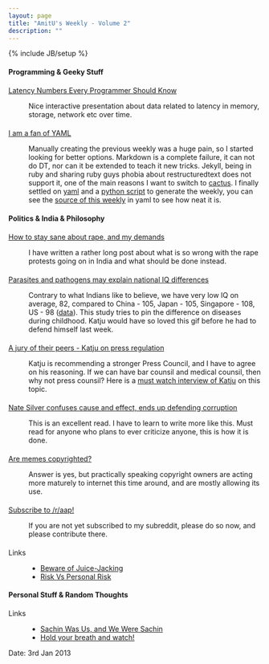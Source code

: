 ```yaml
---
layout: page
title: "AmitU's Weekly - Volume 2"
description: ""
---
```

{% include JB/setup %}

<style>dt { margin-top: 20px }</style>


#### Programming & Geeky Stuff

<dl>

<dt><a href="http://www.eecs.berkeley.edu/~rcs/research/interactive_latency.html">Latency Numbers Every Programmer Should Know</a></dt>

<dd><p>Nice interactive presentation about data related to latency in memory, storage, network etc over time.</p></dd>

<dt><a href="https://github.com/amitu/amitu.github.com/blob/master/weekly/2.yaml">I am a fan of YAML</a></dt>

<dd><p>Manually creating the previous weekly was a huge pain, so I started looking for better options. Markdown is a complete failure, it can not do DT, nor can it be extended to teach it new tricks. Jekyll, being in ruby and sharing ruby guys phobia about restructuredtext does not support it, one of the main reasons I want to switch to <a href="https://github.com/amitu/Cactus">cactus</a>. I finally settled on <a href="http://www.yaml.org/">yaml</a> and a <a href="https://github.com/amitu/amitu.github.com/blob/master/weekly/weekly.py">python script</a> to generate the weekly, you can see the <a href="https://github.com/amitu/amitu.github.com/blob/master/weekly/2.yaml">source of this weekly</a> in yaml to see how neat it is.</p></dd>

</dl>

#### Politics & India & Philosophy

<dl>

<dt><a href="/india/rape/">How to stay sane about rape, and my demands</a></dt>

<dd><p>I have written a rather long post about what is so wrong with the rape protests going on in India and what should be done instead.</p></dd>

<dt><a href="http://www.economist.com/node/16479286">Parasites and pathogens may explain national IQ differences</a></dt>

<dd><p>Contrary to what Indians like to believe, we have very low IQ on average, 82, compared to China - 105, Japan - 105, Singapore - 108, US - 98 (<a href="http://media.economist.com/images/20100703/201027STC756.gif">data</a>). This study tries to pin the difference on diseases during childhood. Katju would have so loved this gif before he had to defend himself last week.</p></dd>

<dt><a href="http://justicekatju.blogspot.in/2012/11/a-jury-of-their-peers.html">A jury of their peers - Katju on press regulation</a></dt>

<dd><p>Katju is recommending a stronger Press Council, and I have to agree on his reasoning. If we can have bar counsil and medical counsil, then why not press counsil? Here is a <a href="https://www.youtube.com/watch?feature=player_embedded&amp;v=Po8iuvy_Q9w">must watch interview of Katju</a> on this topic.</p></dd>

<dt><a href="http://mathbabe.org/2012/12/20/nate-silver-confuses-cause-and-effect-ends-up-defending-corruption/">Nate Silver confuses cause and effect, ends up defending corruption</a></dt>

<dd><p>This is an excellent read. I have to learn to write more like this. Must read for anyone who plans to ever criticize anyone, this is how it is done.</p></dd>

<dt><a href="http://artherworldblog.wordpress.com/2012/06/25/internet-memes-and-copyright/">Are memes copyrighted?</a></dt>

<dd><p>Answer is yes, but practically speaking copyright owners are acting more maturely to internet this time around, and are mostly allowing its use.</p></dd>

<dt><a href="http://reddit.com/r/aap">Subscribe to /r/aap!</a></dt>

<dd><p>If you are not yet subscribed to my subreddit, please do so now, and please contribute there.</p></dd>

<dt>Links</dt>

<dd><ul>

<li><a href="http://krebsonsecurity.com/2011/08/beware-of-juice-jacking/">Beware of Juice-Jacking</a></li>

<li><a href="/2013/01/risk-vs-personal-risk/">Risk Vs Personal Risk</a></li>

</ul></dd>

</dl>

#### Personal Stuff & Random Thoughts

<dl>

<dt>Links</dt>

<dd><ul>

<li><a href="http://india.blogs.nytimes.com/2012/12/26/sachin-was-us-and-we-were-sachin/">Sachin Was Us, and We Were Sachin</a></li>

<li><a href="https://www.facebook.com/photo.php?v=511110482254569">Hold your breath and watch!</a></li>

</ul></dd>

</dl>

Date: 3rd Jan 2013
